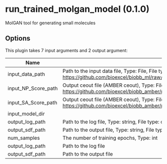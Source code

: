 # run_trained_molgan_model (0.1.0)

MolGAN tool for generating small molecules

## Options

This plugin takes 7 input arguments and 2 output argument:

| Name          | Description             | I/O    | Type   | Default |
|---------------|-------------------------|--------|--------|---------|
| input_data_path | Path to the input data file, Type: File, File type: input, Accepted formats: pkl, Example file: https://github.com/bioexcel/biobb_ml/raw/master/biobb_ml/test/reference/classification/ref_output_model_support_vector_machine.pkl | Input | File | File |
| input_NP_Score_path | Output ceout file (AMBER ceout), Type: File, File type: input, Accepted formats: gz, Example file: https://github.com/bioexcel/biobb_amber/raw/master/biobb_amber/test/data/cphstats/sander.ceout.gz | Input | File | File |
| input_SA_Score_path | Output ceout file (AMBER ceout), Type: File, File type: input, Accepted formats: gz, Example file: https://github.com/bioexcel/biobb_amber/raw/master/biobb_amber/test/data/cphstats/sander.ceout.gz | Input | File | File |
| input_model_dir |  | Input | Directory | Directory |
| output_log_path | Path to the log file, Type: string, File type: output, Accepted formats: log | Input | string | string |
| output_sdf_path | Path to the output file, Type: string, File type: output, Accepted formats: sdf | Input | string | string |
| num_samples | The number of training epochs, Type: int | Input | int | int |
| output_log_path | Path to the log file | Output | File | File |
| output_sdf_path | Path to the output file | Output | File | File |
